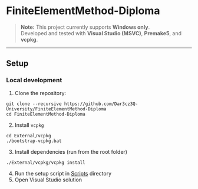 # FiniteElementMethod-Diploma

> **Note:** This project currently supports **Windows only**.  
> Developed and tested with **Visual Studio (MSVC)**, **Premake5**, and **vcpkg**.

---

## Setup

### Local development
1. Clone the repository:
  ```shell
  git clone --recursive https://github.com/Dar3cz3Q-University/FiniteElementMethod-Diploma
  cd FiniteElementMethod-Diploma
  ```
2. Install `vcpkg`
  ```shell
  cd External/vcpkg
  ./bootstrap-vcpkg.bat
  ```
3. Install dependencies (run from the root folder)
  ```shell
  ./External/vcpkg/vcpkg install
  ```
4. Run the setup script in [Scripts](/Scripts) directory
5. Open Visual Studio solution
